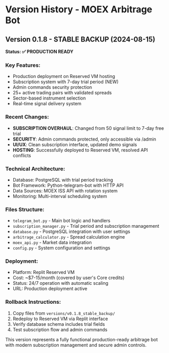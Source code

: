 # Version History - MOEX Arbitrage Bot

## Version 0.1.8 - STABLE BACKUP (2024-08-15)

**Status: ✅ PRODUCTION READY**

### Key Features:
- Production deployment on Reserved VM hosting
- Subscription system with 7-day trial period (NEW)
- Admin commands security protection
- 25+ active trading pairs with validated spreads
- Sector-based instrument selection
- Real-time signal delivery system

### Recent Changes:
- **SUBSCRIPTION OVERHAUL**: Changed from 50 signal limit to 7-day free trial
- **SECURITY**: Admin commands protected, only accessible via /admin
- **UI/UX**: Clean subscription interface, updated demo signals
- **HOSTING**: Successfully deployed to Reserved VM, resolved API conflicts

### Technical Architecture:
- Database: PostgreSQL with trial period tracking
- Bot Framework: Python-telegram-bot with HTTP API
- Data Sources: MOEX ISS API with rotation system
- Monitoring: Multi-interval scheduling system

### Files Structure:
- `telegram_bot.py` - Main bot logic and handlers
- `subscription_manager.py` - Trial period and subscription management
- `database.py` - PostgreSQL integration with user settings
- `arbitrage_calculator.py` - Spread calculation engine
- `moex_api.py` - Market data integration
- `config.py` - System configuration and settings

### Deployment:
- Platform: Replit Reserved VM
- Cost: ~$7-15/month (covered by user's Core credits)
- Status: 24/7 operation with automatic scaling
- URL: Production deployment active

### Rollback Instructions:
1. Copy files from `versions/v0.1.8_stable_backup/`
2. Redeploy to Reserved VM via Replit interface
3. Verify database schema includes trial fields
4. Test subscription flow and admin commands

This version represents a fully functional production-ready arbitrage bot with modern subscription management and secure admin controls.